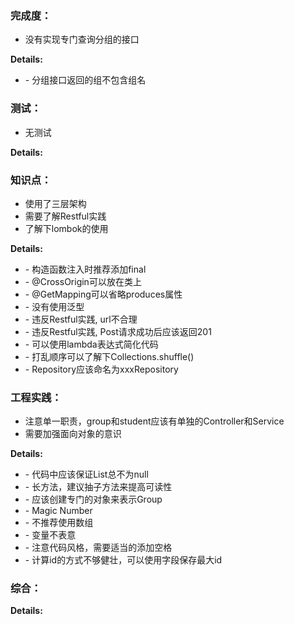 ### 完成度：
* 没有实现专门查询分组的接口

__Details:__

- \- 分组接口返回的组不包含组名

### 测试：
* 无测试

__Details:__



### 知识点：
* 使用了三层架构
* 需要了解Restful实践
* 了解下lombok的使用

__Details:__

- \- 构造函数注入时推荐添加final
- \- @CrossOrigin可以放在类上
- \- @GetMapping可以省略produces属性
- \- 没有使用泛型
- \- 违反Restful实践, url不合理
- \- 违反Restful实践, Post请求成功后应该返回201
- \- 可以使用lambda表达式简化代码
- \- 打乱顺序可以了解下Collections.shuffle()
- \- Repository应该命名为xxxRepository

### 工程实践：
* 注意单一职责，group和student应该有单独的Controller和Service
* 需要加强面向对象的意识

__Details:__

- \- 代码中应该保证List总不为null
- \- 长方法，建议抽子方法来提高可读性
- \- 应该创建专门的对象来表示Group
- \- Magic Number
- \- 不推荐使用数组
- \- 变量不表意
- \- 注意代码风格，需要适当的添加空格
- \- 计算id的方式不够健壮，可以使用字段保存最大id

### 综合：


__Details:__



